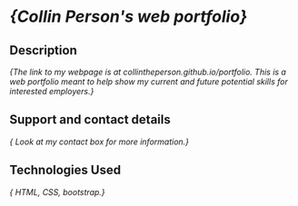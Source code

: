 # _{Collin Person's web portfolio}_

## Description

_{The link to my webpage is at collintheperson.github.io/portfolio. This is a web portfolio meant to help show my current and future potential skills for interested employers.}_


## Support and contact details

_{ Look at my contact box for more information.}_

## Technologies Used

_{ HTML, CSS, bootstrap.}_
